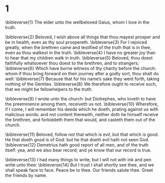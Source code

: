 # 1 
\bibleverse{1} The elder unto the wellbeloved Gaius, whom I love in the truth. 

\bibleverse{2} Beloved, I wish above all things that thou mayest prosper and be in health, even as thy soul prospereth. \bibleverse{3} For I rejoiced greatly, when the brethren came and testified of the truth that is in thee, even as thou walkest in the truth. \bibleverse{4} I have no greater joy than to hear that my children walk in truth. \bibleverse{5} Beloved, thou doest faithfully whatsoever thou doest to the brethren, and to strangers; \bibleverse{6} Which have borne witness of thy charity before the church: whom if thou bring forward on their journey after a godly sort, thou shalt do well: \bibleverse{7} Because that for his name’s sake they went forth, taking nothing of the Gentiles. \bibleverse{8} We therefore ought to receive such, that we might be fellowhelpers to the truth. 

\bibleverse{9} I wrote unto the church: but Diotrephes, who loveth to have the preeminence among them, receiveth us not. \bibleverse{10} Wherefore, if I come, I will remember his deeds which he doeth, prating against us with malicious words: and not content therewith, neither doth he himself receive the brethren, and forbiddeth them that would, and casteth them out of the church. 

\bibleverse{11} Beloved, follow not that which is evil, but that which is good. He that doeth good is of God: but he that doeth evil hath not seen God. \bibleverse{12} Demetrius hath good report of all men, and of the truth itself: yea, and we also bear record; and ye know that our record is true. 

\bibleverse{13} I had many things to write, but I will not with ink and pen write unto thee: \bibleverse{14} But I trust I shall shortly see thee, and we shall speak face to face. Peace be to thee. Our friends salute thee. Greet the friends by name. 